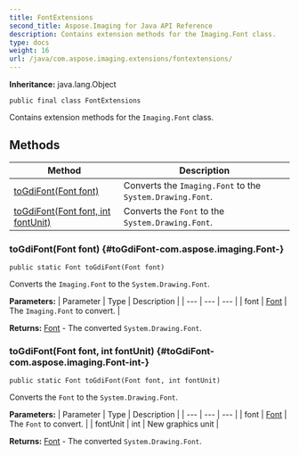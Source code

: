 ```yaml
---
title: FontExtensions
second_title: Aspose.Imaging for Java API Reference
description: Contains extension methods for the Imaging.Font class.
type: docs
weight: 16
url: /java/com.aspose.imaging.extensions/fontextensions/
---
```

**Inheritance:**
java.lang.Object
```
public final class FontExtensions
```

Contains extension methods for the `Imaging.Font` class.
## Methods

| Method | Description |
| --- | --- |
| [toGdiFont(Font font)](#toGdiFont-com.aspose.imaging.Font-) | Converts the `Imaging.Font` to the `System.Drawing.Font`. |
| [toGdiFont(Font font, int fontUnit)](#toGdiFont-com.aspose.imaging.Font-int-) | Converts the `Font` to the `System.Drawing.Font`. |
### toGdiFont(Font font) {#toGdiFont-com.aspose.imaging.Font-}
```
public static Font toGdiFont(Font font)
```


Converts the `Imaging.Font` to the `System.Drawing.Font`.

**Parameters:**
| Parameter | Type | Description |
| --- | --- | --- |
| font | [Font](../../com.aspose.imaging/font) | The `Imaging.Font` to convert. |

**Returns:**
[Font](../../java.awt/font) - The converted `System.Drawing.Font`.
### toGdiFont(Font font, int fontUnit) {#toGdiFont-com.aspose.imaging.Font-int-}
```
public static Font toGdiFont(Font font, int fontUnit)
```


Converts the `Font` to the `System.Drawing.Font`.

**Parameters:**
| Parameter | Type | Description |
| --- | --- | --- |
| font | [Font](../../com.aspose.imaging/font) | The `Font` to convert. |
| fontUnit | int | New graphics unit |

**Returns:**
[Font](../../java.awt/font) - The converted `System.Drawing.Font`.
